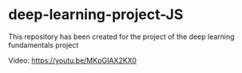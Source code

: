 # deep-learning-project-JS
This repository has been created for the project of the deep learning fundamentals project

Video:
https://youtu.be/MKpGIAX2KX0
